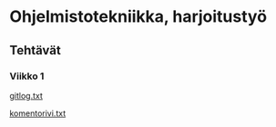 # Ohjelmistotekniikka, harjoitustyö

## Tehtävät

### Viikko 1

[gitlog.txt](https://github.com/ElectricShakuhachi/ot-harjoitustyo/blob/master/laskarit/viikko1/gitlog.txt)

[komentorivi.txt](https://github.com/ElectricShakuhachi/ot-harjoitustyo/blob/master/laskarit/viikko1/komentorivi.txt)